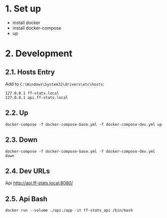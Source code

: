 # 1. Set up
- install docker
- install docker-compose
- up

# 2. Development

## 2.1. Hosts Entry
Add to `C:\Windows\System32\drivers\etc\hosts`:

	127.0.0.1 ff-stats.local
	127.0.0.1 api.ff-stats.local

## 2.2. Up

	docker-compose -f docker-compose-base.yml -f docker-compose-dev.yml up

## 2.3. Down

	docker-compose -f docker-compose-base.yml -f docker-compose-dev.yml down

## 2.4. Dev URLs
Api http://api.ff-stats.local:8080/

## 2.5. Api Bash

	docker run --volume ./api:/app -it ff-stats_api /bin/bash
